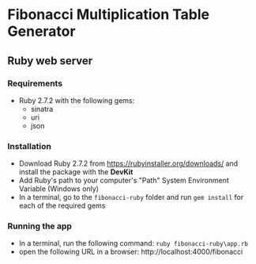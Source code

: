 # Fibonacci Multiplication Table Generator 

## Ruby web server

### Requirements 

* Ruby 2.7.2 with the following gems: 
	* sinatra
	* uri
	* json

### Installation 

* Download Ruby 2.7.2 from https://rubyinstaller.org/downloads/ and install the package with the **DevKit**
* Add Ruby's path to your computer's "Path" System Environment Variable (Windows only)
* In a terminal, go to the `fibonacci-ruby` folder and run `gem install` for each of the required gems 

### Running the app  

* In a terminal, run the following command: `ruby fibonacci-ruby\app.rb`
* open the following URL in a browser: http://localhost:4000/fibonacci
